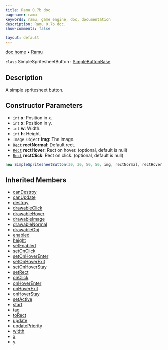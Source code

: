 ```yaml
---
title: Ramu 0.7b doc
pagename: ramu
keywords: ramu, game engine, doc, documentation
description: Ramu 0.7b doc.
show-comments: false

layout: default
---
```

[doc home](home) &#8226; [Ramu](../)  

``class`` SimpleSpritesheetButton : [SimpleButtonBase](SimpleButtonBase) 

## Description
A simple spritesheet button.

## Constructor Parameters
- ``int`` **x**: Position in x.   
- ``int`` **x**: Position in y.   
- ``int`` **w**: Width.   
- ``int`` **h**: Height.   
- ``Image Object`` **img**: The image.   
- [``Rect``](Rect) **rectNormal**: Default rect.    
- [``Rect``](Rect) **rectHover**: Rect on hover. (optional, default is null)    
- [``Rect``](Rect) **rectClick**: Rect on click. (optional, default is null)   
```javascript
new SimpleSpritesheetButton(30, 30, 50, 50, img, rectNormal, rectHover, rectClick);
```

## Inherited Members
- [canDestroy](GameObj.canDestroy)  
- [canUpdate](GameObj.canUpdate)  
- [destroy](GameObj.destroy)  
- [drawableClick](SimpleButtonBase.drawableClick)  
- [drawableHover](SimpleButtonBase.drawableHover)  
- [drawableImage](SimpleButtonBase.drawableImage)  
- [drawableNormal](SimpleButtonBase.drawableNormal)  
- [drawableObj](SimpleButtonBase.drawableObj)  
- [enabled](Clickable.enabled)  
- [height](GameObj.height)  
- [setEnabled](SimpleButtonBase.setEnabled)  
- [setOnClick](SimpleButtonBase.setOnClick)  
- [setOnHoverEnter](SimpleButtonBase.setOnHoverEnter)  
- [setOnHoverExit](SimpleButtonBase.setOnHoverExit)  
- [setOnHoverStay](SimpleButtonBase.setOnHoverStay)  
- [setRect](SimpleButtonBase.setRect)  
- [onClick](Clickable.onClick)  
- [onHoverEnter](Clickable.onHoverEnter)  
- [onHoverExit](Clickable.onHoverExit)  
- [onHoverStay](Clickable.onHoverStay)  
- [setActive](GameObj.setActive)  
- [start](GameObj.start)  
- [tag](GameObj.tag)  
- [toRect](GameObj.toRect)  
- [update](GameObj.update)   
- [updatePriority](GameObj.updatePriority)  
- [width](GameObj.width)  
- [x](GameObj.x)  
- [y](GameObj.y)  